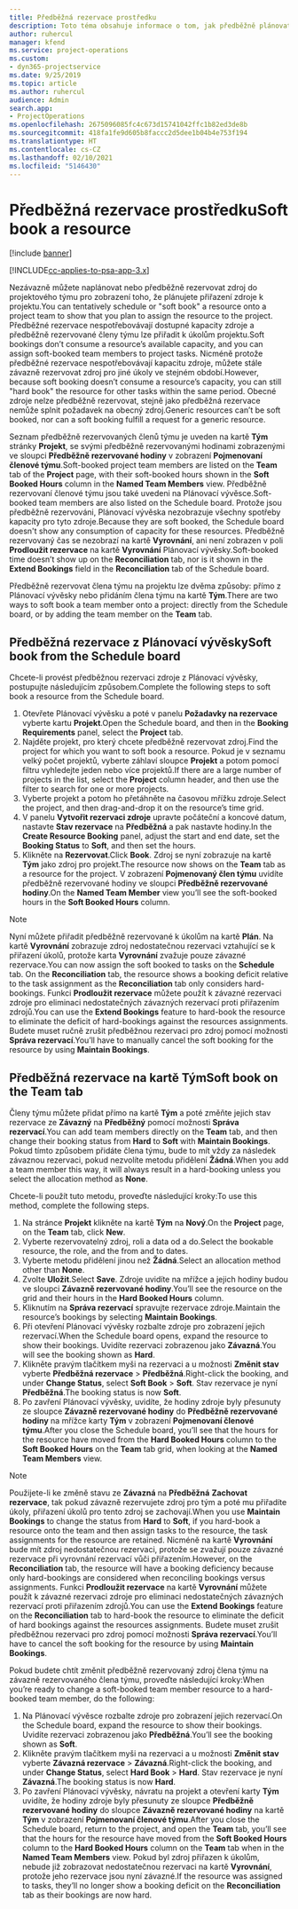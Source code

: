 ```yaml
---
title: Předběžná rezervace prostředku
description: Toto téma obsahuje informace o tom, jak předběžně plánovat nebo předběžně rezervovat členy projektového týmu.
author: ruhercul
manager: kfend
ms.service: project-operations
ms.custom:
- dyn365-projectservice
ms.date: 9/25/2019
ms.topic: article
ms.author: ruhercul
audience: Admin
search.app:
- ProjectOperations
ms.openlocfilehash: 2675096085fc4c673d15741042ffc1b82ed3de8b
ms.sourcegitcommit: 418fa1fe9d605b8faccc2d5dee1b04b4e753f194
ms.translationtype: HT
ms.contentlocale: cs-CZ
ms.lasthandoff: 02/10/2021
ms.locfileid: "5146430"
---
```

# <a name="soft-book-a-resource"></a><span data-ttu-id="92558-103">Předběžná rezervace prostředku</span><span class="sxs-lookup"><span data-stu-id="92558-103">Soft book a resource</span></span>

[!include [banner](../includes/psa-now-project-operations.md)]

[!INCLUDE[cc-applies-to-psa-app-3.x](../includes/cc-applies-to-psa-app-3x.md)]

<span data-ttu-id="92558-104">Nezávazně můžete naplánovat nebo předběžně rezervovat zdroj do projektového týmu pro zobrazení toho, že plánujete přiřazení zdroje k projektu.</span><span class="sxs-lookup"><span data-stu-id="92558-104">You can tentatively schedule or "soft book" a resource onto a project team to show that you plan to assign the resource to the project.</span></span> <span data-ttu-id="92558-105">Předběžné rezervace nespotřebovávají dostupné kapacity zdroje a předběžně rezervované členy týmu lze přiřadit k úkolům projektu.</span><span class="sxs-lookup"><span data-stu-id="92558-105">Soft bookings don’t consume a resource’s available capacity, and you can assign soft-booked team members to project tasks.</span></span> <span data-ttu-id="92558-106">Nicméně protože předběžné rezervace nespotřebovávají kapacitu zdroje, můžete stále závazně rezervovat zdroj pro jiné úkoly ve stejném období.</span><span class="sxs-lookup"><span data-stu-id="92558-106">However, because soft booking doesn’t consume a resource’s capacity, you can still "hard book" the resource for other tasks within the same period.</span></span> <span data-ttu-id="92558-107">Obecné zdroje nelze předběžně rezervovat, stejně jako předběžná rezervace nemůže splnit požadavek na obecný zdroj.</span><span class="sxs-lookup"><span data-stu-id="92558-107">Generic resources can’t be soft booked, nor can a soft booking fulfill a request for a generic resource.</span></span>

<span data-ttu-id="92558-108">Seznam předběžně rezervovaných členů týmu je uveden na kartě **Tým** stránky **Projekt**, se svými předběžně rezervovanými hodinami zobrazenými ve sloupci **Předběžně rezervované hodiny** v zobrazení **Pojmenovaní členové týmu**.</span><span class="sxs-lookup"><span data-stu-id="92558-108">Soft-booked project team members are listed on the **Team** tab of the **Project** page, with their soft-booked hours shown in the **Soft Booked Hours** column in the **Named Team Members** view.</span></span> <span data-ttu-id="92558-109">Předběžně rezervovaní členové týmu jsou také uvedeni na Plánovací vývěsce.</span><span class="sxs-lookup"><span data-stu-id="92558-109">Soft-booked team members are also listed on the Schedule board.</span></span> <span data-ttu-id="92558-110">Protože jsou předběžně rezervováni, Plánovací vývěska nezobrazuje všechny spotřeby kapacity pro tyto zdroje.</span><span class="sxs-lookup"><span data-stu-id="92558-110">Because they are soft booked, the Schedule board doesn't show any consumption of capacity for these resources.</span></span> <span data-ttu-id="92558-111">Předběžně rezervovaný čas se nezobrazí na kartě **Vyrovnání**, ani není zobrazen v poli **Prodloužit rezervace** na kartě **Vyrovnání** Plánovací vývěsky.</span><span class="sxs-lookup"><span data-stu-id="92558-111">Soft-booked time doesn’t show up on the **Reconciliation** tab, nor is it shown in the **Extend Bookings** field in the **Reconciliation** tab of the Schedule board.</span></span> 

<span data-ttu-id="92558-112">Předběžně rezervovat člena týmu na projektu lze dvěma způsoby: přímo z Plánovací vývěsky nebo přidáním člena týmu na kartě **Tým**.</span><span class="sxs-lookup"><span data-stu-id="92558-112">There are two ways to soft book a team member onto a project: directly from the Schedule board, or by adding the team member on the **Team** tab.</span></span> 

## <a name="soft-book-from-the-schedule-board"></a><span data-ttu-id="92558-113">Předběžná rezervace z Plánovací vývěsky</span><span class="sxs-lookup"><span data-stu-id="92558-113">Soft book from the Schedule board</span></span>
<span data-ttu-id="92558-114">Chcete-li provést předběžnou rezervaci zdroje z Plánovací vývěsky, postupujte následujícím způsobem.</span><span class="sxs-lookup"><span data-stu-id="92558-114">Complete the following steps to soft book a resource from the Schedule board.</span></span> 

1. <span data-ttu-id="92558-115">Otevřete Plánovací vývěsku a poté v panelu **Požadavky na rezervace** vyberte kartu **Projekt**.</span><span class="sxs-lookup"><span data-stu-id="92558-115">Open the Schedule board, and then in the **Booking Requirements** panel, select the **Project** tab.</span></span>
2. <span data-ttu-id="92558-116">Najděte projekt, pro který chcete předběžně rezervovat zdroj.</span><span class="sxs-lookup"><span data-stu-id="92558-116">Find the project for which you want to soft book a resource.</span></span> <span data-ttu-id="92558-117">Pokud je v seznamu velký počet projektů, vyberte záhlaví sloupce **Projekt** a potom pomocí filtru vyhledejte jeden nebo více projektů.</span><span class="sxs-lookup"><span data-stu-id="92558-117">If there are a large number of projects in the list, select the **Project** column header, and then use the filter to search for one or more projects.</span></span>
3. <span data-ttu-id="92558-118">Vyberte projekt a potom ho přetáhněte na časovou mřížku zdroje.</span><span class="sxs-lookup"><span data-stu-id="92558-118">Select the project, and then drag-and-drop it on the resource’s time grid.</span></span>
5. <span data-ttu-id="92558-119">V panelu **Vytvořit rezervaci zdroje** upravte počáteční a koncové datum, nastavte **Stav rezervace** na **Předběžná** a pak nastavte hodiny.</span><span class="sxs-lookup"><span data-stu-id="92558-119">In the **Create Resource Booking** panel, adjust the start and end date, set the **Booking Status** to **Soft**, and then set the hours.</span></span> 
6. <span data-ttu-id="92558-120">Klikněte na **Rezervovat**.</span><span class="sxs-lookup"><span data-stu-id="92558-120">Click **Book**.</span></span> <span data-ttu-id="92558-121">Zdroj se nyní zobrazuje na kartě **Tým** jako zdroj pro projekt.</span><span class="sxs-lookup"><span data-stu-id="92558-121">The resource now shows on the **Team** tab as a resource for the project.</span></span> <span data-ttu-id="92558-122">V zobrazení **Pojmenovaný člen týmu** uvidíte předběžně rezervované hodiny ve sloupci **Předběžně rezervované hodiny**.</span><span class="sxs-lookup"><span data-stu-id="92558-122">On the **Named Team Member** view you’ll see the soft-booked hours in the **Soft Booked Hours** column.</span></span>

> [!NOTE]
> <span data-ttu-id="92558-123">Nyní můžete přiřadit předběžně rezervované k úkolům na kartě **Plán**. Na kartě **Vyrovnání** zobrazuje zdroj nedostatečnou rezervaci vztahující se k přiřazení úkolů, protože karta **Vyrovnání** zvažuje pouze závazné rezervace.</span><span class="sxs-lookup"><span data-stu-id="92558-123">You can now assign the soft booked to tasks on the **Schedule** tab. On the **Reconciliation** tab, the resource shows a booking deficit relative to the task assignment as the **Reconciliation** tab only considers hard-bookings.</span></span> <span data-ttu-id="92558-124">Funkci **Prodloužit rezervace** můžete použít k závazné rezervaci zdroje pro eliminaci nedostatečných závazných rezervací proti přiřazením zdrojů.</span><span class="sxs-lookup"><span data-stu-id="92558-124">You can use the **Extend Bookings** feature to hard-book the resource to eliminate the deficit of hard-bookings against the resources assignments.</span></span> <span data-ttu-id="92558-125">Budete muset ručně zrušit předběžnou rezervaci pro zdroj pomocí možnosti **Správa rezervací**.</span><span class="sxs-lookup"><span data-stu-id="92558-125">You’ll have to manually cancel the soft booking for the resource by using **Maintain Bookings**.</span></span>

## <a name="soft-book-on-the-team-tab"></a><span data-ttu-id="92558-126">Předběžná rezervace na kartě Tým</span><span class="sxs-lookup"><span data-stu-id="92558-126">Soft book on the Team tab</span></span>

<span data-ttu-id="92558-127">Členy týmu můžete přidat přímo na kartě **Tým** a poté změňte jejich stav rezervace ze **Závazný** na **Předběžný** pomocí možnosti **Správa rezervací**.</span><span class="sxs-lookup"><span data-stu-id="92558-127">You can add team members directly on the **Team** tab, and then change their booking status from **Hard** to **Soft** with **Maintain Bookings**.</span></span> <span data-ttu-id="92558-128">Pokud tímto způsobem přidáte člena týmu, bude to mít vždy za následek závaznou rezervaci, pokud nezvolíte metodu přidělení **Žádná**.</span><span class="sxs-lookup"><span data-stu-id="92558-128">When you add a team member this way, it will always result in a hard-booking unless you select the allocation method as **None**.</span></span>

<span data-ttu-id="92558-129">Chcete-li použít tuto metodu, proveďte následující kroky:</span><span class="sxs-lookup"><span data-stu-id="92558-129">To use this method, complete the following steps.</span></span>

1. <span data-ttu-id="92558-130">Na stránce **Projekt** klikněte na kartě **Tým** na **Nový**.</span><span class="sxs-lookup"><span data-stu-id="92558-130">On the **Project** page, on the **Team** tab, click **New**.</span></span>
2. <span data-ttu-id="92558-131">Vyberte rezervovatelný zdroj, roli a data od a do.</span><span class="sxs-lookup"><span data-stu-id="92558-131">Select the bookable resource, the role, and the from and to dates.</span></span>
3. <span data-ttu-id="92558-132">Vyberte metodu přidělení jinou než **Žádná**.</span><span class="sxs-lookup"><span data-stu-id="92558-132">Select an allocation method other than **None**.</span></span>
4. <span data-ttu-id="92558-133">Zvolte **Uložit**.</span><span class="sxs-lookup"><span data-stu-id="92558-133">Select **Save**.</span></span> <span data-ttu-id="92558-134">Zdroje uvidíte na mřížce a jejich hodiny budou ve sloupci **Závazně rezervované hodiny**.</span><span class="sxs-lookup"><span data-stu-id="92558-134">You’ll see the resource on the grid and their hours in the **Hard Booked Hours** column.</span></span>
5. <span data-ttu-id="92558-135">Kliknutím na **Správa rezervací** spravujte rezervace zdroje.</span><span class="sxs-lookup"><span data-stu-id="92558-135">Maintain the resource’s bookings by selecting **Maintain Bookings**.</span></span>
6. <span data-ttu-id="92558-136">Při otevření Plánovací vývěsky rozbalte zdroje pro zobrazení jejich rezervací.</span><span class="sxs-lookup"><span data-stu-id="92558-136">When the Schedule board opens, expand the resource to show their bookings.</span></span> <span data-ttu-id="92558-137">Uvidíte rezervaci zobrazenou jako **Závazná**.</span><span class="sxs-lookup"><span data-stu-id="92558-137">You will see the booking shown as **Hard**.</span></span>
7. <span data-ttu-id="92558-138">Klikněte pravým tlačítkem myši na rezervaci a u možnosti **Změnit stav** vyberte **Předběžná rezervace** \> **Předběžná**.</span><span class="sxs-lookup"><span data-stu-id="92558-138">Right-click the booking, and under **Change Status**, select **Soft Book** \> **Soft**.</span></span> <span data-ttu-id="92558-139">Stav rezervace je nyní **Předběžná**.</span><span class="sxs-lookup"><span data-stu-id="92558-139">The booking status is now **Soft**.</span></span>
8. <span data-ttu-id="92558-140">Po zavření Plánovací vývěsky, uvidíte, že hodiny zdroje byly přesunuty ze sloupce **Závazně rezervované hodiny** do **Předběžně rezervované hodiny** na mřížce karty **Tým** v zobrazení **Pojmenovaní členové týmu**.</span><span class="sxs-lookup"><span data-stu-id="92558-140">After you close the Schedule board, you’ll see that the hours for the resource have moved from the **Hard Booked Hours** column to the **Soft Booked Hours** on the **Team** tab grid, when looking at the **Named Team Members** view.</span></span>

> [!NOTE]
> <span data-ttu-id="92558-141">Použijete-li ke změně stavu ze **Závazná** na **Předběžná** **Zachovat rezervace**, tak pokud závazně rezervujete zdroj pro tým a poté mu přiřadíte úkoly, přiřazení úkolů pro tento zdroj se zachovají.</span><span class="sxs-lookup"><span data-stu-id="92558-141">When you use **Maintain Bookings** to change the status from **Hard** to **Soft**, if you hard-book a resource onto the team and then assign tasks to the resource, the task assignments for the resource are retained.</span></span> <span data-ttu-id="92558-142">Nicméně na kartě **Vyrovnání** bude mít zdroj nedostatečnou rezervaci, protože se zvažují pouze závazné rezervace při vyrovnání rezervací vůči přiřazením.</span><span class="sxs-lookup"><span data-stu-id="92558-142">However, on the **Reconciliation** tab, the resource will have a booking deficiency because only hard-bookings are considered when reconciling bookings versus assignments.</span></span> <span data-ttu-id="92558-143">Funkci **Prodloužit rezervace** na kartě **Vyrovnání** můžete použít k závazné rezervaci zdroje pro eliminaci nedostatečných závazných rezervací proti přiřazením zdrojů.</span><span class="sxs-lookup"><span data-stu-id="92558-143">You can use the **Extend Bookings** feature on the **Reconciliation** tab to hard-book the resource to eliminate the deficit of hard bookings against the resources assignments.</span></span> <span data-ttu-id="92558-144">Budete muset zrušit předběžnou rezervaci pro zdroj pomocí možnosti **Správa rezervací**.</span><span class="sxs-lookup"><span data-stu-id="92558-144">You’ll have to cancel the soft booking for the resource by using **Maintain Bookings**.</span></span>

<span data-ttu-id="92558-145">Pokud budete chtít změnit předběžně rezervovaný zdroj člena týmu na závazně rezervovaného člena týmu, proveďte následující kroky:</span><span class="sxs-lookup"><span data-stu-id="92558-145">When you’re ready to change a soft-booked team member resource to a hard-booked team member, do the following:</span></span>

1. <span data-ttu-id="92558-146">Na Plánovací vývěsce rozbalte zdroje pro zobrazení jejich rezervací.</span><span class="sxs-lookup"><span data-stu-id="92558-146">On the Schedule board, expand the resource to show their bookings.</span></span> <span data-ttu-id="92558-147">Uvidíte rezervaci zobrazenou jako **Předběžná**.</span><span class="sxs-lookup"><span data-stu-id="92558-147">You’ll see the booking shown as **Soft**.</span></span>
2. <span data-ttu-id="92558-148">Klikněte pravým tlačítkem myši na rezervaci a u možnosti **Změnit stav** vyberte **Závazná rezervace** \> **Závazná**.</span><span class="sxs-lookup"><span data-stu-id="92558-148">Right-click the booking, and under **Change Status**, select **Hard Book** \> **Hard**.</span></span> <span data-ttu-id="92558-149">Stav rezervace je nyní **Závazná**.</span><span class="sxs-lookup"><span data-stu-id="92558-149">The booking status is now **Hard**.</span></span>
3. <span data-ttu-id="92558-150">Po zavření Plánovací vývěsky, návratu na projekt a otevření karty **Tým** uvidíte, že hodiny zdroje byly přesunuty ze sloupce **Předběžně rezervované hodiny** do sloupce **Závazně rezervované hodiny** na kartě **Tým** v zobrazení **Pojmenovaní členové týmu**.</span><span class="sxs-lookup"><span data-stu-id="92558-150">After you close the Schedule board, return to the project, and open the **Team** tab, you’ll see that the hours for the resource have moved from the **Soft Booked Hours** column to the **Hard Booked Hours** column on the **Team** tab when in the **Named Team Members** view.</span></span> <span data-ttu-id="92558-151">Pokud byl zdroj přiřazen k úkolům, nebude již zobrazovat nedostatečnou rezervaci na kartě **Vyrovnání**, protože jeho rezervace jsou nyní závazné.</span><span class="sxs-lookup"><span data-stu-id="92558-151">If the resource was assigned to tasks, they’ll no longer show a booking deficit on the **Reconciliation** tab as their bookings are now hard.</span></span>

